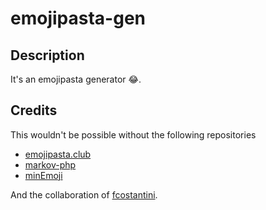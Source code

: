 # emojipasta-gen

## Description
It's an emojipasta generator :joy:.

## Credits

This wouldn't be possible without the following repositories

* [emojipasta.club](https://github.com/ntratcliff/emojipasta.club)
* [markov-php](https://github.com/heidilabs/markov-php)
* [minEmoji](https://github.com/rodrigopolo/minEmoji)

And the collaboration of [fcostantini](https://github.com/fcostantini).

